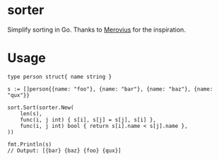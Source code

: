 # sorter
Simplify sorting in Go. Thanks to [Merovius](https://github.com/merovius) for the inspiration.

# Usage
```
type person struct{ name string }

s := []person{{name: "foo"}, {name: "bar"}, {name: "baz"}, {name: "qux"}}

sort.Sort(sorter.New(
    len(s),
    func(i, j int) { s[i], s[j] = s[j], s[i] },
    func(i, j int) bool { return s[i].name < s[j].name },
))

fmt.Println(s)
// Output: [{bar} {baz} {foo} {qux}]
```
